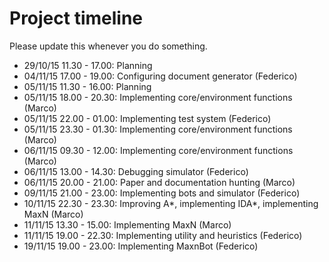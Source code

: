 # Project timeline
Please update this whenever you do something.

* 29/10/15 11.30 - 17.00: Planning
* 04/11/15 17.00 - 19.00: Configuring document generator (Federico)
* 05/11/15 11.30 - 16.00: Planning
* 05/11/15 18.00 - 20.30: Implementing core/environment functions (Marco)
* 05/11/15 22.00 - 01.00: Implementing test system (Federico)
* 05/11/15 23.30 - 01.30: Implementing core/environment functions (Marco)
* 06/11/15 09.30 - 12.00: Implementing core/environment functions (Marco)
* 06/11/15 13.00 - 14.30: Debugging simulator (Federico)
* 06/11/15 20.00 - 21.00: Paper and documentation hunting (Marco)
* 09/11/15 21.00 - 23.00: Implementing bots and simulator (Federico)
* 10/11/15 22.30 - 23.30: Improving A*, implementing IDA*, implementing MaxN (Marco)
* 11/11/15 13.30 - 15.00: Implementing MaxN (Marco)
* 11/11/15 19.00 - 22.30: Implementing utility and heuristics (Federico)
* 19/11/15 19.00 - 23.00: Implementing MaxnBot (Federico)
